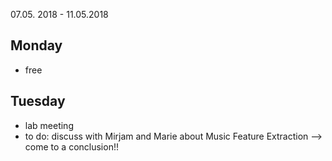 07.05. 2018 - 11.05.2018
## Monday
- free

## Tuesday
- lab meeting
- to do: discuss with Mirjam and Marie about Music Feature Extraction --> come to a conclusion!!
